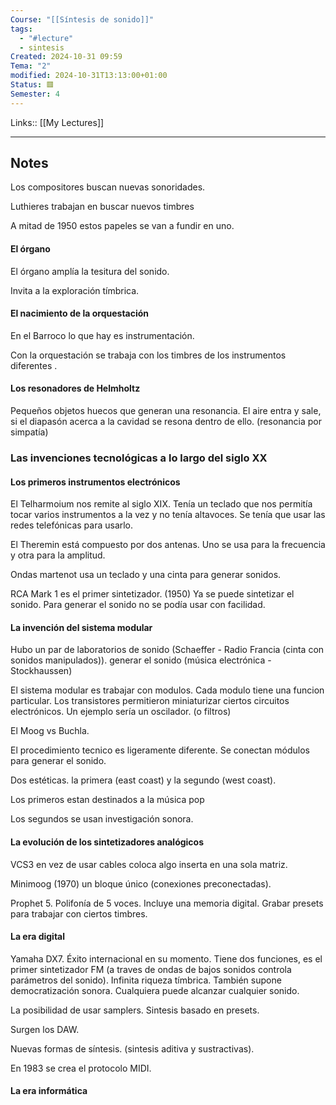```yaml
---
Course: "[[Síntesis de sonido]]"
tags:
  - "#lecture"
  - sintesis
Created: 2024-10-31 09:59
Tema: "2"
modified: 2024-10-31T13:13:00+01:00
Status: 🟥
Semester: 4
---
```

Links:: [[My Lectures]]
___
## Notes

Los compositores buscan nuevas sonoridades.

Luthieres trabajan en buscar nuevos timbres

A mitad de 1950 estos papeles se van a fundir en uno.


#### El órgano

El órgano amplía la tesitura del sonido.

Invita a la exploración tímbrica. 

#### El nacimiento de la orquestación

En el Barroco lo que hay es instrumentación.

Con la orquestación se trabaja con los timbres de los instrumentos diferentes . 

#### Los resonadores de Helmholtz

Pequeños objetos huecos que generan una resonancia. El aire entra y sale, si el diapasón acerca a la cavidad se resona dentro de ello. (resonancia por simpatía)


### Las invenciones tecnológicas a lo largo del siglo XX

#### Los primeros instrumentos electrónicos

El Telharmoium nos remite al siglo XIX. Tenía un teclado que nos permitía tocar varios instrumentos a la vez y no tenía altavoces. Se tenía que usar las redes telefónicas para usarlo.

El Theremin está compuesto por dos antenas.  Uno se usa para la frecuencia y otra para la amplitud. 

Ondas martenot usa un teclado y una cinta para generar sonidos.

RCA Mark 1 es el primer sintetizador. (1950) Ya se puede sintetizar el sonido. Para generar el sonido no se podía usar con facilidad.

#### La invención del sistema modular

Hubo un par de laboratorios de sonido (Schaeffer - Radio Francia (cinta con sonidos manipulados)). generar el sonido (música electrónica - Stockhaussen)

El sistema modular es trabajar con modulos. Cada modulo tiene una funcion particular. Los transistores permitieron miniaturizar ciertos circuitos electrónicos. Un ejemplo sería un oscilador. (o filtros)

El Moog vs Buchla.

El procedimiento tecnico es ligeramente diferente. Se conectan módulos para generar el sonido. 

Dos estéticas. la primera (east coast) y la segundo (west coast).

Los primeros estan destinados a la música pop

Los segundos se usan investigación sonora.

#### La evolución de los sintetizadores analógicos

VCS3 en vez de usar cables coloca algo inserta en una sola matriz.

Minimoog (1970) un bloque único (conexiones preconectadas). 

Prophet 5. Polifonía de 5 voces. Incluye una memoria digital. Grabar presets para trabajar con ciertos timbres.

#### La era digital

Yamaha DX7. Éxito internacional en su momento. Tiene dos funciones, es el primer sintetizador FM (a traves de ondas de bajos sonidos controla parámetros del sonido). Infinita riqueza tímbrica. También supone democratización sonora. Cualquiera puede alcanzar cualquier sonido. 

La posibilidad de usar samplers. Sintesis basado en presets. 

Surgen los DAW. 

Nuevas formas de síntesis. (sintesis aditiva y sustractivas). 

En 1983 se crea el protocolo MIDI.

#### La era informática






























